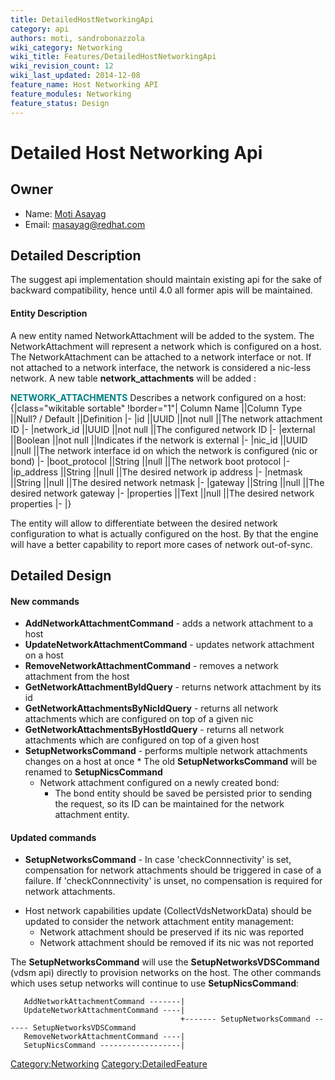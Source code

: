 ```yaml
---
title: DetailedHostNetworkingApi
category: api
authors: moti, sandrobonazzola
wiki_category: Networking
wiki_title: Features/DetailedHostNetworkingApi
wiki_revision_count: 12
wiki_last_updated: 2014-12-08
feature_name: Host Networking API
feature_modules: Networking
feature_status: Design
---
```


# Detailed Host Networking Api

## Owner

*   Name: [ Moti Asayag](User:masayag)
*   Email: masayag@redhat.com

## Detailed Description

The suggest api implementation should maintain existing api for the sake of backward compatibility, hence until 4.0 all former apis will be maintained.

#### Entity Description

A new entity named NetworkAttachment will be added to the system. The NetworkAttachment will represent a network which is configured on a host.
The NetworkAttachment can be attached to a network interface or not. If not attached to a network interface, the network is considered a nic-less network. A new table **network_attachments** will be added :

<span style="color:Teal">**NETWORK_ATTACHMENTS**</span> Describes a network configured on a host:
{|class="wikitable sortable" !border="1"| Column Name ||Column Type ||Null? / Default ||Definition |- |id ||UUID ||not null ||The network attachment ID |- |network_id ||UUID ||not null ||The configured network ID |- |external ||Boolean ||not null ||Indicates if the network is external |- |nic_id ||UUID ||null ||The network interface id on which the network is configured (nic or bond) |- |boot_protocol ||String ||null ||The network boot protocol |- |ip_address ||String ||null ||The desired network ip address |- |netmask ||String ||null ||The desired network netmask |- |gateway ||String ||null ||The desired network gateway |- |properties ||Text ||null ||The desired network properties |- |}

The entity will allow to differentiate between the desired network configuration to what is actually configured on the host.
By that the engine will have a better capability to report more cases of network out-of-sync.

## Detailed Design

#### New commands

*   **AddNetworkAttachmentCommand** - adds a network attachment to a host
*   **UpdateNetworkAttachmentCommand** - updates network attachment on a host
*   **RemoveNetworkAttachmentCommand** - removes a network attachment from the host
*   **GetNetworkAttachmentByIdQuery** - returns network attachment by its id
*   **GetNetworkAttachmentsByNicIdQuery** - returns all network attachments which are configured on top of a given nic
*   **GetNetworkAttachmentsByHostIdQuery** - returns all network attachments which are configured on top of a given host
*   **SetupNetworksCommand** - performs multiple network attachments changes on a host at once
    \* The old **SetupNetworksCommand** will be renamed to **SetupNicsCommand**
    -   Network attachment configured on a newly created bond:
        -   The bond entity should be saved be persisted prior to sending the request, so its ID can be maintained for the network attachment entity.

#### Updated commands

*   **SetupNetworksCommand** - In case 'checkConnnectivity' is set, compensation for network attachments should be triggered in case of a failure. If 'checkConnnectivity' is unset, no compensation is required for network attachments.

<!-- -->

*   Host network capabilities update (CollectVdsNetworkData) should be updated to consider the network attachment entity management:
    -   Network attachment should be preserved if its nic was reported
    -   Network attachment should be removed if its nic was not reported

The **SetupNetworksCommand** will use the **SetupNetworksVDSCommand** (vdsm api) directly to provision networks on the host.
The other commands which uses setup networks will continue to use **SetupNicsCommand**:

       AddNetworkAttachmentCommand -------|
       UpdateNetworkAttachmentCommand ----|
                                          +------- SetupNetworksCommand ------ SetupNetworksVDSCommand
       RemoveNetworkAttachmentCommand ----|
       SetupNicsCommand ------------------|

<Category:Networking> <Category:DetailedFeature>
